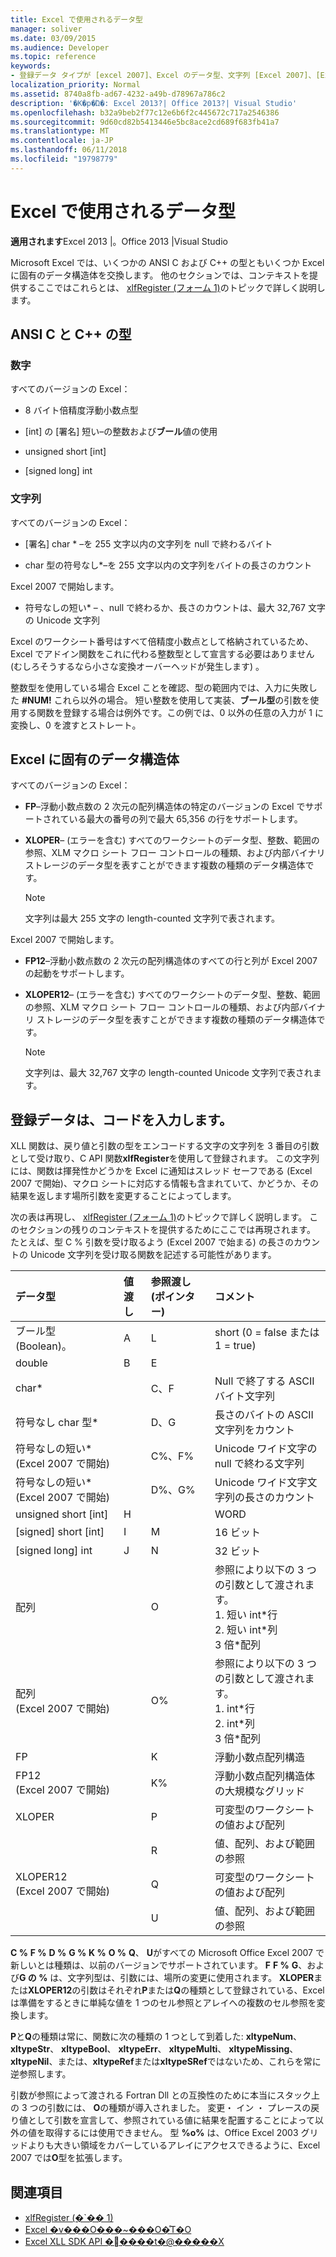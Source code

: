 ```yaml
---
title: Excel で使用されるデータ型
manager: soliver
ms.date: 03/09/2015
ms.audience: Developer
ms.topic: reference
keywords:
- 登録データ タイプが [excel 2007]、Excel のデータ型、文字列 [Excel 2007]、[Excel 2007] の数値、データ構造 [Excel 2007]、[Excel 2007] のデータ型
localization_priority: Normal
ms.assetid: 8740a8fb-ad67-4232-a49b-d78967a786c2
description: '�K�p�Ώ�: Excel 2013?| Office 2013?| Visual Studio'
ms.openlocfilehash: b32a9beb2f77c12e6b6f2c445672c717a2546386
ms.sourcegitcommit: 9d60cd82b5413446e5bc8ace2cd689f683fb41a7
ms.translationtype: MT
ms.contentlocale: ja-JP
ms.lasthandoff: 06/11/2018
ms.locfileid: "19798779"
---
```

# <a name="data-types-used-by-excel"></a>Excel で使用されるデータ型

**適用されます**Excel 2013 |。Office 2013 |Visual Studio 
  
Microsoft Excel では、いくつかの ANSI C および C++ の型ともいくつか Excel に固有のデータ構造体を交換します。 他のセクションでは、コンテキストを提供するここではこれらとは、 [xlfRegister (フォーム 1)](xlfregister-form-1.md)のトピックで詳しく説明します。 
  
## <a name="ansi-cc-types"></a>ANSI C と C++ の型

### <a name="numbers"></a>数字

すべてのバージョンの Excel：
  
- 8 バイト倍精度浮動小数点型
    
- [int] の [署名] 短い&ndash;の整数および**ブール**値の使用 
    
- unsigned short [int]
    
- [signed long] int
    
### <a name="strings"></a>文字列

すべてのバージョンの Excel：
  
- [署名] char \* &ndash;を 255 文字以内の文字列を null で終わるバイト
    
- char 型の符号なし\*&ndash;を 255 文字以内の文字列をバイトの長さのカウント
    
Excel 2007 で開始します。
  
- 符号なしの短い\* &ndash; 、null で終わるか、長さのカウントは、最大 32,767 文字の Unicode 文字列
    
Excel のワークシート番号はすべて倍精度小数点として格納されているため、Excel でアドイン関数をこれに代わる整数型として宣言する必要はありません (むしろそうするなら小さな変換オーバーヘッドが発生します) 。
  
整数型を使用している場合 Excel ことを確認、型の範囲内では、入力に失敗した **#NUM!** これら以外の場合。 短い整数を使用して実装、**ブール型**の引数を使用する関数を登録する場合は例外です。この例では、0 以外の任意の入力が 1 に変換し、0 を渡すとストレート。 
  
## <a name="excel-specific-data-structures"></a>Excel に固有のデータ構造体

すべてのバージョンの Excel：
  
- **FP**&ndash;浮動小数点数の 2 次元の配列構造体の特定のバージョンの Excel でサポートされている最大の番号の列で最大 65,356 の行をサポートします。 
    
- **XLOPER**&ndash; (エラーを含む) すべてのワークシートのデータ型、整数、範囲の参照、XLM マクロ シート フロー コントロールの種類、および内部バイナリ ストレージのデータ型を表すことができます複数の種類のデータ構造体です。 
    
   > [!NOTE]
   > 文字列は最大 255 文字の length-counted 文字列で表されます。 
  
Excel 2007 で開始します。
  
- **FP12**&ndash;浮動小数点数の 2 次元の配列構造体のすべての行と列が Excel 2007 の起動をサポートします。 
    
- **XLOPER12**&ndash; (エラーを含む) すべてのワークシートのデータ型、整数、範囲の参照、XLM マクロ シート フロー コントロールの種類、および内部バイナリ ストレージのデータ型を表すことができます複数の種類のデータ構造体です。 
    
   > [!NOTE]
   > 文字列は、最大 32,767 文字の length-counted Unicode 文字列で表されます。 
  
## <a name="registration-data-type-codes"></a>登録データは、コードを入力します。

XLL 関数は、戻り値と引数の型をエンコードする文字の文字列を 3 番目の引数として受け取り、C API 関数**xlfRegister**を使用して登録されます。 この文字列には、関数は揮発性かどうかを Excel に通知はスレッド セーフである (Excel 2007 で開始)、マクロ シートに対応する情報も含まれていて、かどうか、その結果を返します場所引数を変更することによってします。
  
次の表は再現し、 [xlfRegister (フォーム 1)](xlfregister-form-1.md)のトピックで詳しく説明します。 このセクションの残りのコンテキストを提供するためにここでは再現されます。 たとえば、型 C % 引数を受け取るよう (Excel 2007 で始まる) の長さのカウントの Unicode 文字列を受け取る関数を記述する可能性があります。 
  
|データ型|値渡し|参照渡し (ポインター)|コメント|
|:-----|:-----|:-----|:-----|
|ブール型 (Boolean)。  <br/> |A  <br/> |L  <br/> |short (0 = false または 1 = true)  <br/> |
|double  <br/> |B  <br/> |E  <br/> ||
|char\*  <br/> ||C、F  <br/> |Null で終了する ASCII バイト文字列  <br/> |
|符号なし char 型\*  <br/> ||D、G  <br/> |長さのバイトの ASCII 文字列をカウント  <br/> |
|符号なしの短い\*(Excel 2007 で開始)  <br/> ||C%、F%  <br/> |Unicode ワイド文字の null で終わる文字列  <br/> |
|符号なしの短い\*(Excel 2007 で開始)  <br/> ||D%、G%  <br/> |Unicode ワイド文字文字列の長さのカウント  <br/> |
|unsigned short [int]  <br/> |H  <br/> ||WORD  <br/> |
|[signed] short [int]  <br/> |I  <br/> |M  <br/> |16 ビット  <br/> |
|[signed long] int  <br/> |J  <br/> |N  <br/> |32 ビット  <br/> |
|配列  <br/> ||O  <br/> | 参照により以下の 3 つの引数として渡されます。  <br/>1. 短い int\*行  <br/>2. 短い int\*列  <br/>3 倍\*配列  <br/> |
|配列  <br/> (Excel 2007 で開始)  <br/> ||O%  <br/> | 参照により以下の 3 つの引数として渡されます。  <br/>1. int\*行  <br/>2. int\*列  <br/>3 倍\*配列  <br/> |
|FP  <br/> ||K  <br/> |浮動小数点配列構造  <br/> |
|FP12  <br/> (Excel 2007 で開始)  <br/> ||K%  <br/> |浮動小数点配列構造体の大規模なグリッド  <br/> |
|XLOPER  <br/> ||P  <br/> |可変型のワークシートの値および配列  <br/> |
|||R  <br/> |値、配列、および範囲の参照  <br/> |
|XLOPER12  <br/> (Excel 2007 で開始)  <br/> ||Q  <br/> |可変型のワークシートの値および配列  <br/> |
|||U  <br/> |値、配列、および範囲の参照  <br/> |
   
**C %** **F %** **D %** **G %** **K %** **O %** **Q**、 **U**がすべての Microsoft Office Excel 2007 で新しいとは種類は、以前のバージョンでサポートされています。 **F** **F %** **G**、および**G の %** は、文字列型は、引数には、場所の変更に使用されます。 **XLOPER**または**XLOPER12**の引数はそれぞれ**P**または**Q**の種類として登録されている、Excel は準備をするときに単純な値を 1 つのセル参照とアレイへの複数のセル参照を変換します。 
  
**P**と**Q**の種類は常に、関数に次の種類の 1 つとして到着した: **xltypeNum**、 **xltypeStr**、 **xltypeBool**、 **xltypeErr**、 **xltypeMulti**、 **xltypeMissing**、 **xltypeNil**、または、**xltypeRef**または**xltypeSRef**ではないため、これらを常に逆参照します。 
  
引数が参照によって渡される Fortran Dll との互換性のために本当にスタック上の 3 つの引数には、 **O**の種類が導入されました。 変更・ イン ・ プレースの戻り値として引数を宣言して、参照されている値に結果を配置することによって以外の値を取得するには使用できません。 型 **%o%** は、Office Excel 2003 グリッドよりも大きい領域をカバーしているアレイにアクセスできるように、Excel 2007 では**O**型を拡張します。 
  
## <a name="see-also"></a>関連項目

- [xlfRegister (�`�� 1)](xlfregister-form-1.md)
- [Excel �v���O���~���O�̊T�O](excel-programming-concepts.md)
- [Excel XLL SDK API �֐����t�@�����X](excel-xll-sdk-api-function-reference.md)

